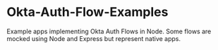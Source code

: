 # Okta-Auth-Flow-Examples
Example apps implementing Okta Auth Flows in Node. Some flows are mocked using Node and Express but represent native apps.
